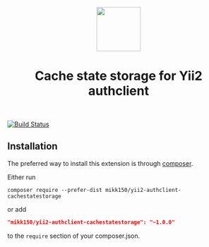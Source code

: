 <p align="center">
    <a href="https://github.com/yiisoft" target="_blank">
        <img src="https://avatars0.githubusercontent.com/u/993323" height="100px">
    </a>
    <h1 align="center">Cache state storage for Yii2 authclient</h1>
    <br>
</p>

[![Build Status](https://travis-ci.org/mikk150/yii2-authclient-cachestatestorage.svg?branch=master)](https://travis-ci.org/mikk150/yii2-authclient-cachestatestorage)

Installation
------------

The preferred way to install this extension is through [composer](http://getcomposer.org/download/).

Either run

```
composer require --prefer-dist mikk150/yii2-authclient-cachestatestorage
```

or add

```json
"mikk150/yii2-authclient-cachestatestorage": "~1.0.0"
```

to the `require` section of your composer.json.